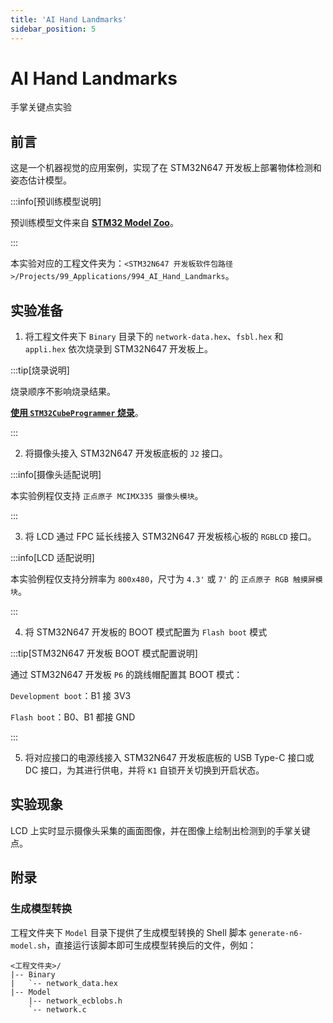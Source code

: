```yaml
---
title: 'AI Hand Landmarks'
sidebar_position: 5
---
```


# AI Hand Landmarks

手掌关键点实验

## 前言

这是一个机器视觉的应用案例，实现了在 STM32N647 开发板上部署物体检测和姿态估计模型。

:::info[预训练模型说明]

预训练模型文件来自 [**STM32 Model Zoo**](https://github.com/STMicroelectronics/stm32ai-modelzoo/tree/v3.0.0/pose_estimation/hand_landmarks/Public_pretrainedmodel_custom_dataset/custom_dataset_hands_21kpts)。

:::

本实验对应的工程文件夹为：`<STM32N647 开发板软件包路径>/Projects/99_Applications/994_AI_Hand_Landmarks`。

## 实验准备

1. 将工程文件夹下 `Binary` 目录下的 `network-data.hex`、`fsbl.hex` 和 `appli.hex` 依次烧录到 STM32N647 开发板上。

:::tip[烧录说明]

烧录顺序不影响烧录结果。

[**使用 `STM32CubeProgrammer` 烧录**](../start-guide/start-development/step-by-step.md#step-3-使用-stm32cubeprogrammer-烧录)。

:::

2. 将摄像头接入 STM32N647 开发板底板的 `J2` 接口。

:::info[摄像头适配说明]

本实验例程仅支持 `正点原子 MCIMX335 摄像头模块`。

:::

3. 将 LCD 通过 FPC 延长线接入 STM32N647 开发板核心板的 `RGBLCD` 接口。

:::info[LCD 适配说明]

本实验例程仅支持分辨率为 `800x480`，尺寸为 `4.3'` 或 `7'` 的 `正点原子 RGB 触摸屏模块`。

:::

4. 将 STM32N647 开发板的 BOOT 模式配置为 `Flash boot` 模式

:::tip[STM32N647 开发板 BOOT 模式配置说明]

通过 STM32N647 开发板 `P6` 的跳线帽配置其 BOOT 模式：

`Development boot`：B1 接 3V3

`Flash boot`：B0、B1 都接 GND

:::

5. 将对应接口的电源线接入 STM32N647 开发板底板的 USB Type-C 接口或 DC 接口，为其进行供电，并将 `K1` 自锁开关切换到开启状态。

## 实验现象

LCD 上实时显示摄像头采集的画面图像，并在图像上绘制出检测到的手掌关键点。

## 附录

### 生成模型转换

工程文件夹下 `Model` 目录下提供了生成模型转换的 Shell 脚本 `generate-n6-model.sh`，直接运行该脚本即可生成模型转换后的文件，例如：

```shell
<工程文件夹>/
|-- Binary
|   `-- network_data.hex
|-- Model
    |-- network_ecblobs.h
    `-- network.c
```